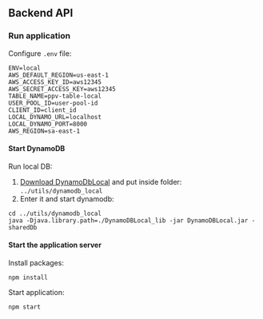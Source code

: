 ## Backend API

### Run application

Configure `.env` file:

```shell
ENV=local
AWS_DEFAULT_REGION=us-east-1
AWS_ACCESS_KEY_ID=aws12345
AWS_SECRET_ACCESS_KEY=aws12345
TABLE_NAME=ppv-table-local
USER_POOL_ID=user-pool-id
CLIENT_ID=client_id
LOCAL_DYNAMO_URL=localhost
LOCAL_DYNAMO_PORT=8000
AWS_REGION=sa-east-1
```

#### Start DynamoDB

Run local DB:

1. [Download DynamoDbLocal](https://docs.aws.amazon.com/amazondynamodb/latest/developerguide/DynamoDBLocal.html) and put inside folder: `../utils/dynamodb_local`
1. Enter it and start dynamodb:

```shell
cd ../utils/dynamodb_local
java -Djava.library.path=./DynamoDBLocal_lib -jar DynamoDBLocal.jar -sharedDb
````

#### Start the application server

Install packages:

```shell
npm install
```

Start application:

```shell
npm start
```

